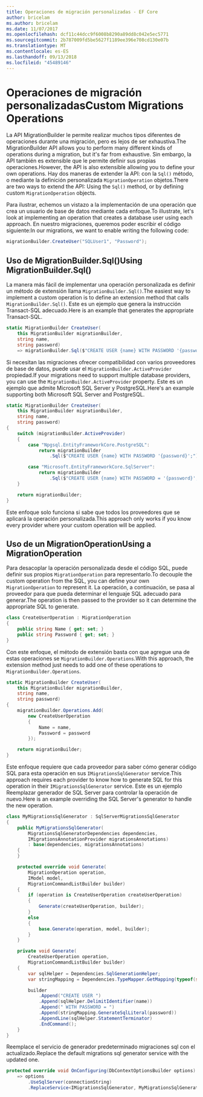 ```yaml
---
title: Operaciones de migración personalizadas - EF Core
author: bricelam
ms.author: bricelam
ms.date: 11/07/2017
ms.openlocfilehash: dcf11c44dcc9f6008b8290a89dd8c042e5ec5771
ms.sourcegitcommit: 2b787009fd5be5627f1189ee396e708cd130e07b
ms.translationtype: MT
ms.contentlocale: es-ES
ms.lasthandoff: 09/13/2018
ms.locfileid: "45489146"
---
```

<a name="custom-migrations-operations"></a><span data-ttu-id="c1024-102">Operaciones de migración personalizadas</span><span class="sxs-lookup"><span data-stu-id="c1024-102">Custom Migrations Operations</span></span>
============================
<span data-ttu-id="c1024-103">La API MigrationBuilder le permite realizar muchos tipos diferentes de operaciones durante una migración, pero es lejos de ser exhaustiva.</span><span class="sxs-lookup"><span data-stu-id="c1024-103">The MigrationBuilder API allows you to perform many different kinds of operations during a migration, but it's far from exhaustive.</span></span> <span data-ttu-id="c1024-104">Sin embargo, la API también es extensible que le permite definir sus propias operaciones.</span><span class="sxs-lookup"><span data-stu-id="c1024-104">However, the API is also extensible allowing you to define your own operations.</span></span> <span data-ttu-id="c1024-105">Hay dos maneras de extender la API: con la `Sql()` método, o mediante la definición personalizada `MigrationOperation` objetos.</span><span class="sxs-lookup"><span data-stu-id="c1024-105">There are two ways to extend the API: Using the `Sql()` method, or by defining custom `MigrationOperation` objects.</span></span>

<span data-ttu-id="c1024-106">Para ilustrar, echemos un vistazo a la implementación de una operación que crea un usuario de base de datos mediante cada enfoque.</span><span class="sxs-lookup"><span data-stu-id="c1024-106">To illustrate, let's look at implementing an operation that creates a database user using each approach.</span></span> <span data-ttu-id="c1024-107">En nuestro migraciones, queremos poder escribir el código siguiente:</span><span class="sxs-lookup"><span data-stu-id="c1024-107">In our migrations, we want to enable writing the following code:</span></span>

``` csharp
migrationBuilder.CreateUser("SQLUser1", "Password");
```

<a name="using-migrationbuildersql"></a><span data-ttu-id="c1024-108">Uso de MigrationBuilder.Sql()</span><span class="sxs-lookup"><span data-stu-id="c1024-108">Using MigrationBuilder.Sql()</span></span>
----------------------------
<span data-ttu-id="c1024-109">La manera más fácil de implementar una operación personalizada es definir un método de extensión llama `MigrationBuilder.Sql()`.</span><span class="sxs-lookup"><span data-stu-id="c1024-109">The easiest way to implement a custom operation is to define an extension method that calls `MigrationBuilder.Sql()`.</span></span>
<span data-ttu-id="c1024-110">Este es un ejemplo que genera la instrucción Transact-SQL adecuado.</span><span class="sxs-lookup"><span data-stu-id="c1024-110">Here is an example that generates the appropriate Transact-SQL.</span></span>

``` csharp
static MigrationBuilder CreateUser(
    this MigrationBuilder migrationBuilder,
    string name,
    string password)
    => migrationBuilder.Sql($"CREATE USER {name} WITH PASSWORD '{password}';");
```

<span data-ttu-id="c1024-111">Si necesitan las migraciones ofrecer compatibilidad con varios proveedores de base de datos, puede usar el `MigrationBuilder.ActiveProvider` propiedad.</span><span class="sxs-lookup"><span data-stu-id="c1024-111">If your migrations need to support multiple database providers, you can use the `MigrationBuilder.ActiveProvider` property.</span></span> <span data-ttu-id="c1024-112">Este es un ejemplo que admite Microsoft SQL Server y PostgreSQL.</span><span class="sxs-lookup"><span data-stu-id="c1024-112">Here's an example supporting both Microsoft SQL Server and PostgreSQL.</span></span>

``` csharp
static MigrationBuilder CreateUser(
    this MigrationBuilder migrationBuilder,
    string name,
    string password)
{
    switch (migrationBuilder.ActiveProvider)
    {
        case "Npgsql.EntityFrameworkCore.PostgreSQL":
            return migrationBuilder
                .Sql($"CREATE USER {name} WITH PASSWORD '{password}';");

        case "Microsoft.EntityFrameworkCore.SqlServer":
            return migrationBuilder
                .Sql($"CREATE USER {name} WITH PASSWORD = '{password}';");
    }

    return migrationBuilder;
}
```

<span data-ttu-id="c1024-113">Este enfoque solo funciona si sabe que todos los proveedores que se aplicará la operación personalizada.</span><span class="sxs-lookup"><span data-stu-id="c1024-113">This approach only works if you know every provider where your custom operation will be applied.</span></span>

<a name="using-a-migrationoperation"></a><span data-ttu-id="c1024-114">Uso de un MigrationOperation</span><span class="sxs-lookup"><span data-stu-id="c1024-114">Using a MigrationOperation</span></span>
---------------------------
<span data-ttu-id="c1024-115">Para desacoplar la operación personalizada desde el código SQL, puede definir sus propios `MigrationOperation` para representarlo.</span><span class="sxs-lookup"><span data-stu-id="c1024-115">To decouple the custom operation from the SQL, you can define your own `MigrationOperation` to represent it.</span></span> <span data-ttu-id="c1024-116">La operación, a continuación, se pasa al proveedor para que pueda determinar el lenguaje SQL adecuado para generar.</span><span class="sxs-lookup"><span data-stu-id="c1024-116">The operation is then passed to the provider so it can determine the appropriate SQL to generate.</span></span>

``` csharp
class CreateUserOperation : MigrationOperation
{
    public string Name { get; set; }
    public string Password { get; set; }
}
```

<span data-ttu-id="c1024-117">Con este enfoque, el método de extensión basta con que agregue una de estas operaciones se `MigrationBuilder.Operations`.</span><span class="sxs-lookup"><span data-stu-id="c1024-117">With this approach, the extension method just needs to add one of these operations to `MigrationBuilder.Operations`.</span></span>

``` csharp
static MigrationBuilder CreateUser(
    this MigrationBuilder migrationBuilder,
    string name,
    string password)
{
    migrationBuilder.Operations.Add(
        new CreateUserOperation
        {
            Name = name,
            Password = password
        });

    return migrationBuilder;
}
```

<span data-ttu-id="c1024-118">Este enfoque requiere que cada proveedor para saber cómo generar código SQL para esta operación en sus `IMigrationsSqlGenerator` service.</span><span class="sxs-lookup"><span data-stu-id="c1024-118">This approach requires each provider to know how to generate SQL for this operation in their `IMigrationsSqlGenerator` service.</span></span> <span data-ttu-id="c1024-119">Este es un ejemplo Reemplazar generador de SQL Server para controlar la operación de nuevo.</span><span class="sxs-lookup"><span data-stu-id="c1024-119">Here is an example overriding the SQL Server's generator to handle the new operation.</span></span>

``` csharp
class MyMigrationsSqlGenerator : SqlServerMigrationsSqlGenerator
{
    public MyMigrationsSqlGenerator(
        MigrationsSqlGeneratorDependencies dependencies,
        IMigrationsAnnotationProvider migrationsAnnotations)
        : base(dependencies, migrationsAnnotations)
    {
    }

    protected override void Generate(
        MigrationOperation operation,
        IModel model,
        MigrationCommandListBuilder builder)
    {
        if (operation is CreateUserOperation createUserOperation)
        {
            Generate(createUserOperation, builder);
        }
        else
        {
            base.Generate(operation, model, builder);
        }
    }

    private void Generate(
        CreateUserOperation operation,
        MigrationCommandListBuilder builder)
    {
        var sqlHelper = Dependencies.SqlGenerationHelper;
        var stringMapping = Dependencies.TypeMapper.GetMapping(typeof(string));

        builder
            .Append("CREATE USER ")
            .Append(sqlHelper.DelimitIdentifier(name))
            .Append(" WITH PASSWORD = ")
            .Append(stringMapping.GenerateSqlLiteral(password))
            .AppendLine(sqlHelper.StatementTerminator)
            .EndCommand();
    }
}
```

<span data-ttu-id="c1024-120">Reemplace el servicio de generador predeterminado migraciones sql con el actualizado.</span><span class="sxs-lookup"><span data-stu-id="c1024-120">Replace the default migrations sql generator service with the updated one.</span></span>

``` csharp
protected override void OnConfiguring(DbContextOptionsBuilder options)
    => options
        .UseSqlServer(connectionString)
        .ReplaceService<IMigrationsSqlGenerator, MyMigrationsSqlGenerator>();
```
